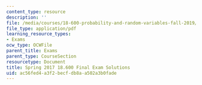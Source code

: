 ```yaml
---
content_type: resource
description: ''
file: /media/courses/18-600-probability-and-random-variables-fall-2019/ac56fed4a3f2becfdb8aa502a3b0fade_MIT18_600F19_final_2017_soln.pdf
file_type: application/pdf
learning_resource_types:
- Exams
ocw_type: OCWFile
parent_title: Exams
parent_type: CourseSection
resourcetype: Document
title: Spring 2017 18.600 Final Exam Solutions
uid: ac56fed4-a3f2-becf-db8a-a502a3b0fade
---
```

